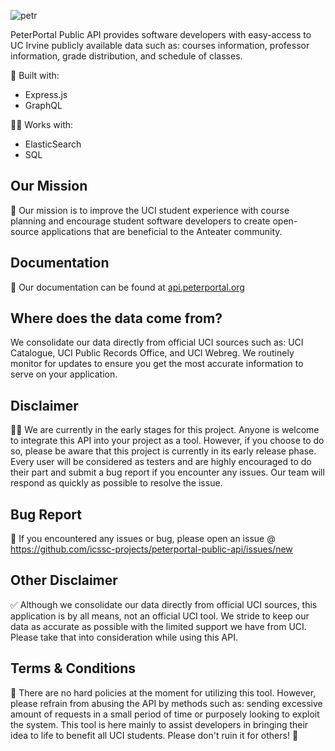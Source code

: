 ![petr](https://github.com/icssc-projects/peterportal-public-api/blob/master/public/images/peterportal-banner-logo.png?raw=true)

PeterPortal Public API provides software developers with easy-access to UC Irvine publicly available data such as: courses information, professor information, grade distribution, and schedule of classes.

🔨 Built with:

* Express.js
* GraphQL

👯‍♂️ Works with:

* ElasticSearch
* SQL

## Our Mission
🎇 Our mission is to improve the UCI student experience with course planning and encourage student software developers to create open-source applications that are beneficial to the Anteater community.

## Documentation

📃 Our documentation can be found at [api.peterportal.org](https://api.peterportal.org/docs/)

## Where does the data come from?

We consolidate our data directly from official UCI sources such as: UCI Catalogue, UCI Public Records Office, and UCI Webreg. We routinely monitor for updates to ensure you get the most accurate information to serve on your application.

## Disclaimer
👩‍💻 We are currently in the early stages for this project. Anyone is welcome to integrate this API into your project as a tool. However, if you choose to do so, please be aware that this project is currently in its early release phase. Every user will be considered as testers and are highly encouraged to do their part and submit a bug report if you encounter any issues. Our team will respond as quickly as possible to resolve the issue. 

## Bug Report
🐞 If you encountered any issues or bug, please open an issue @ https://github.com/icssc-projects/peterportal-public-api/issues/new


## Other Disclaimer
✅ Although we consolidate our data directly from official UCI sources, this application is by all means, not an official UCI tool. We stride to keep our data as accurate as possible with the limited support we have from UCI. Please take that into consideration while using this API.

## Terms & Conditions
📜 There are no hard policies at the moment for utilizing this tool. However, please refrain from abusing the API by methods such as: sending excessive amount of requests in a small period of time or purposely looking to exploit the system. This tool is here mainly to assist developers in bringing their idea to life to benefit all UCI students. Please don't ruin it for others! 🙂
